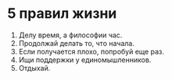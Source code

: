 # 5 правил жизни

1. Делу время, а философии чаc.
2. Продолжай делать то, что начала.
3. Если получается плохо, попробуй еще раз.
4. Ищи поддержки у единомышленников.
5. Отдыхай.
